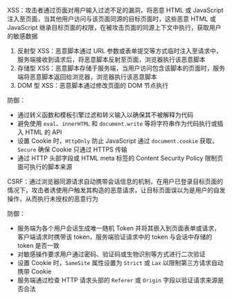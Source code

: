 XSS：攻击者通过页面对用户输入过滤不足的漏洞，将恶意 HTML 或 JavaScript 注入至页面，当其他用户访问与该页面同源的目标页面时，这些恶意 HTML 或 JavaScript 继承目标页面的权限，在被攻击页面的同源上下文中执行，获取用户的敏感数据

1. 反射型 XSS：恶意脚本通过 URL 参数或表单提交等方式临时注入至请求中，服务端接收到请求后，将恶意脚本反射至页面，浏览器执行该恶意脚本
2. 存储型 XSS：恶意脚本存储于服务端，当用户访问包含该脚本的页面时，服务端将恶意脚本返回给浏览器，浏览器执行该恶意脚本
3. DOM 型 XSS：恶意脚本通过修改页面的 DOM 节点执行

防御：

- 通过转义函数和模板引擎过滤和转义输入以确保其不被解释为代码
- 避免使用 `eval`、`innerHTML` 和 `document.write` 等将字符串作为代码执行或插入 HTML 的 API
- 设置 Cookie 时，`HttpOnly` 防止 JavaScript 通过 `document.cookie` 获取，`Secure` 确保 Cookie 只通过 HTTPS 传输
- 通过 HTTP 头部字段或 HTML meta 标签的 Content Security Policy 限制页面可执行的脚本来源

CSRF：通过浏览器同源请求自动携带会话信息的机制，在用户已登录目标页面的情况下，攻击者诱使用户触发其构造的恶意请求，让目标页面误以为是用户的自发操作，从而执行未授权的恶意行为

防御：

- 服务端为各个用户会话生成唯一随机 Token 并将其嵌入到页面表单或请求，客户端请求时携带该 token，服务端验证请求中的 token 与会话中存储的 token 是否一致
- 对敏感操作要求用户通过密码、验证码或生物识别等方式进行二次验证
- 设置 Cookie 时，`SameSite` 属性设置为 `Strict` 或 `Lax` 以限制第三方请求自动携带 Cookie
- 服务端通过检查 HTTP 请求头部的 `Referer` 或 `Origin` 字段以验证请求来源是否合法
